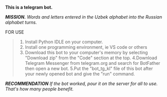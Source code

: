 **This is a telegram bot.**

***MISSION.***
   *Words and letters entered in the Uzbek alphabet into the Russian alphabet turns.*

FOR USE
>1. Install Python IDLE on your computer.
>2. Install one programming environment, ie VS code or others
>3. Download this bot to your computer's memory by selecting "Download zip" from the "Code" section at the top.
>4.Download Telegram Messenger from telegram.org and search for BotFather then open a new bot.
>5.Put the "bot_tg_kl" file of this bot after your newly opened bot and give the "run" command.

***RECOMMENDATION***
*If the bot worked, pour it on the server for all to use.*
*That's how many people benefit.*
